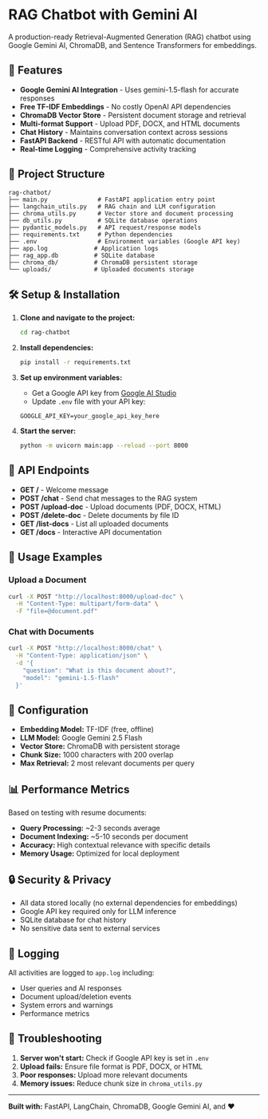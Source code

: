 # RAG Chatbot with Gemini AI

A production-ready Retrieval-Augmented Generation (RAG) chatbot using Google Gemini AI, ChromaDB, and Sentence Transformers for embeddings.

## 🚀 Features

- **Google Gemini AI Integration** - Uses gemini-1.5-flash for accurate responses
- **Free TF-IDF Embeddings** - No costly OpenAI API dependencies 
- **ChromaDB Vector Store** - Persistent document storage and retrieval
- **Multi-format Support** - Upload PDF, DOCX, and HTML documents
- **Chat History** - Maintains conversation context across sessions
- **FastAPI Backend** - RESTful API with automatic documentation
- **Real-time Logging** - Comprehensive activity tracking

## 📁 Project Structure

```
rag-chatbot/
├── main.py              # FastAPI application entry point
├── langchain_utils.py   # RAG chain and LLM configuration
├── chroma_utils.py      # Vector store and document processing
├── db_utils.py          # SQLite database operations
├── pydantic_models.py   # API request/response models
├── requirements.txt     # Python dependencies
├── .env                 # Environment variables (Google API key)
├── app.log             # Application logs
├── rag_app.db          # SQLite database
├── chroma_db/          # ChromaDB persistent storage
└── uploads/            # Uploaded documents storage
```

## 🛠️ Setup & Installation

1. **Clone and navigate to the project:**
   ```bash
   cd rag-chatbot
   ```

2. **Install dependencies:**
   ```bash
   pip install -r requirements.txt
   ```

3. **Set up environment variables:**
   - Get a Google API key from [Google AI Studio](https://makersuite.google.com/app/apikey)
   - Update `.env` file with your API key:
   ```
   GOOGLE_API_KEY=your_google_api_key_here
   ```

4. **Start the server:**
   ```bash
   python -m uvicorn main:app --reload --port 8000
   ```

## 🎯 API Endpoints

- **GET /** - Welcome message
- **POST /chat** - Send chat messages to the RAG system
- **POST /upload-doc** - Upload documents (PDF, DOCX, HTML)
- **POST /delete-doc** - Delete documents by file ID
- **GET /list-docs** - List all uploaded documents
- **GET /docs** - Interactive API documentation

## 💬 Usage Examples

### Upload a Document
```bash
curl -X POST "http://localhost:8000/upload-doc" \
  -H "Content-Type: multipart/form-data" \
  -F "file=@document.pdf"
```

### Chat with Documents
```bash
curl -X POST "http://localhost:8000/chat" \
  -H "Content-Type: application/json" \
  -d '{
    "question": "What is this document about?",
    "model": "gemini-1.5-flash"
  }'
```

## 🔧 Configuration

- **Embedding Model:** TF-IDF (free, offline)
- **LLM Model:** Google Gemini 2.5 Flash
- **Vector Store:** ChromaDB with persistent storage
- **Chunk Size:** 1000 characters with 200 overlap
- **Max Retrieval:** 2 most relevant documents per query

## 📊 Performance Metrics

Based on testing with resume documents:
- **Query Processing:** ~2-3 seconds average
- **Document Indexing:** ~5-10 seconds per document
- **Accuracy:** High contextual relevance with specific details
- **Memory Usage:** Optimized for local deployment

## 🔒 Security & Privacy

- All data stored locally (no external dependencies for embeddings)
- Google API key required only for LLM inference
- SQLite database for chat history
- No sensitive data sent to external services

## 📝 Logging

All activities are logged to `app.log` including:
- User queries and AI responses
- Document upload/deletion events
- System errors and warnings
- Performance metrics


## 🔧 Troubleshooting

1. **Server won't start:** Check if Google API key is set in `.env`
2. **Upload fails:** Ensure file format is PDF, DOCX, or HTML
3. **Poor responses:** Upload more relevant documents
4. **Memory issues:** Reduce chunk size in `chroma_utils.py`

---

**Built with:** FastAPI, LangChain, ChromaDB, Google Gemini AI, and ❤️
